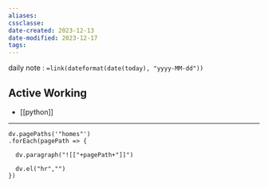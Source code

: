 ```yaml
---
aliases: 
cssclasse: 
date-created: 2023-12-13
date-modified: 2023-12-17
tags: 
---
```

daily note : `=link(dateformat(date(today), "yyyy-MM-dd"))`

## Active Working

- [[python]]

---

```dataviewjs
dv.pagePaths('"homes"')
.forEach(pagePath => {
  
  dv.paragraph("![["+pagePath+"]]")
  
  dv.el("hr","")
})
```
